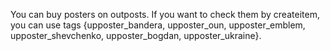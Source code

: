 You can buy posters on outposts.
If you want to check them by createitem, you can use tags {upposter_bandera, upposter_oun, upposter_emblem, upposter_shevchenko, upposter_bogdan, upposter_ukraine}.
